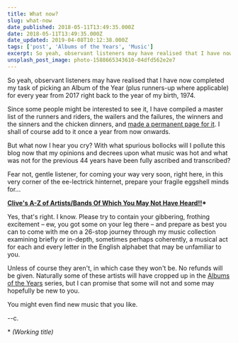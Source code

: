 ```yaml
---
title: What now?
slug: what-now
date_published: 2018-05-11T13:49:35.000Z
date: 2018-05-11T13:49:35.000Z
date_updated: 2019-04-08T10:12:38.000Z
tags: ['post', 'Albums of the Years', 'Music']
excerpt: So yeah, observant listeners may have realised that I have now completed my task of picking an Album of the Year (plus runners-up where applicable) for every year from 2017 right back to the year of my birth, 1974.
unsplash_post_image: photo-1588665343610-04dfd562e2e7
---
```


So yeah, observant listeners may have realised that I have now completed my task of picking an Album of the Year (plus runners-up where applicable) for every year from 2017 right back to the year of my birth, 1974.

Since some people might be interested to see it, I have compiled a master list of the runners and riders, the wailers and the failures, the winners and the sinners and the chicken dinners, and [made a permanent page for it](/aoty). I shall of course add to it once a year from now onwards.

But what now I hear you cry? With what spurious bollocks will I pollute this blog now that my opinions and decrees upon what music was hot and what was not for the previous 44 years have been fully ascribed and transcribed?

Fear not, gentle listener, for coming your way very soon, right here, in this very corner of the ee-lectrick hinternet, prepare your fragile eggshell minds for...

**[Clive's A-Z of Artists/Bands Of Which You May Not Have Heard!!](/a-z)\***

Yes, that's right. I know. Please try to contain your gibbering, frothing excitement – ew, you got some on your leg there – and prepare as best you can to come with me on a 26-stop journey through my music collection examining briefly or in-depth, sometimes perhaps coherently, a musical act for each and every letter in the English alphabet that may be unfamiliar to you.

Unless of course they aren't, in which case they won't be. No refunds will be given. Naturally some of these artists will have cropped up in the [Albums of the Years](/tag/albums-of-the-years/) series, but I can promise that some will not and some may hopefully be new to you.

You might even find new music that you like.

--c.

\* *(Working title)*
